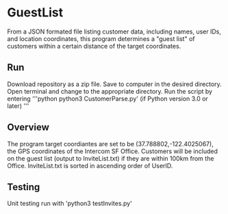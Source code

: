 # GuestList
From a JSON formated file listing customer data, including names, user IDs, and location coordinates, this program determines a "guest list" of customers within a certain distance of the target coordinates.

## Run

Download repository as a zip file. Save to computer in the desired directory. Open terminal and change to the appropriate directory. Run the script by entering 
'''python
python3 CustomerParse.py' (if Python version 3.0 or later)
'''

## Overview

The program target coordiantes are set to be (37.788802,-122.4025067), the GPS coordinates of the Intercom SF Office. Customers will be included on the guest list (output to InviteList.txt) if they are within 100km from the Office. InviteList.txt is sorted in ascending order of UserID.

## Testing

Unit testing run with 
'python3 testInvites.py'

